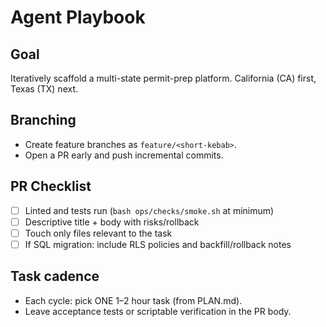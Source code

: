 # Agent Playbook

## Goal
Iteratively scaffold a multi-state permit-prep platform. California (CA) first, Texas (TX) next.

## Branching
- Create feature branches as `feature/<short-kebab>`.
- Open a PR early and push incremental commits.

## PR Checklist
- [ ] Linted and tests run (`bash ops/checks/smoke.sh` at minimum)
- [ ] Descriptive title + body with risks/rollback
- [ ] Touch only files relevant to the task
- [ ] If SQL migration: include RLS policies and backfill/rollback notes

## Task cadence
- Each cycle: pick ONE 1–2 hour task (from PLAN.md).
- Leave acceptance tests or scriptable verification in the PR body.
